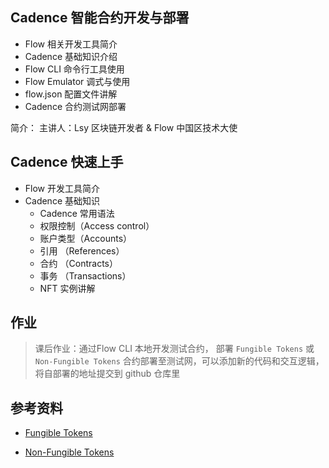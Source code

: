 ## Cadence 智能合约开发与部署

- Flow 相关开发工具简介
- Cadence 基础知识介绍
- Flow CLI 命令行工具使用
- Flow Emulator 调式与使用
- flow.json 配置文件讲解
- Cadence 合约测试网部署

简介：
主讲人：Lsy
区块链开发者 & Flow 中国区技术大使

## Cadence 快速上手

- Flow 开发工具简介
- Cadence 基础知识
  - Cadence 常用语法
  - 权限控制（Access control）
  - 账户类型（Accounts）
  - 引用 （References）
  - 合约 （Contracts）
  - 事务 （Transactions）
  - NFT 实例讲解


## 作业

> 课后作业：通过Flow CLI 本地开发测试合约， 部署 `Fungible Tokens` 或 `Non-Fungible Tokens` 合约部署至测试网，可以添加新的代码和交互逻辑，将自部署的地址提交到 github 仓库里

## 参考资料

- [Fungible Tokens](https://docs.onflow.org/cadence/tutorial/03-fungible-tokens/)

- [Non-Fungible Tokens](https://docs.onflow.org/cadence/tutorial/04-non-fungible-tokens/)

